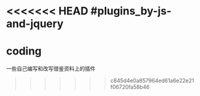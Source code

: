 <<<<<<< HEAD
#plugins_by-js-and-jquery
=======
# coding
一些自己编写和改写借鉴资料上的插件
>>>>>>> c845d4e0a857964ed61a6e22e21f06720fa58b46

